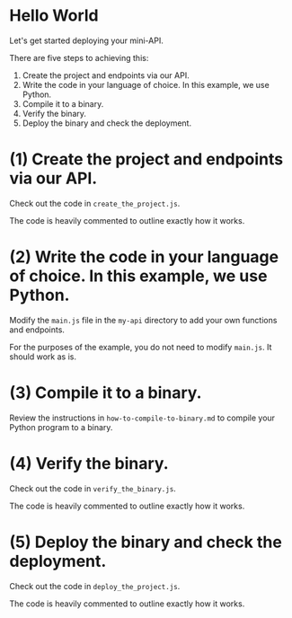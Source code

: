 # Hello World

Let's get started deploying your mini-API.

There are five steps to achieving this:

1) Create the project and endpoints via our API.
2) Write the code in your language of choice. In this example, we use Python.
3) Compile it to a binary.
4) Verify the binary.
5) Deploy the binary and check the deployment.

# (1) Create the project and endpoints via our API.

Check out the code in `create_the_project.js`.

The code is heavily commented to outline exactly how it works.

# (2) Write the code in your language of choice. In this example, we use Python.

Modify the `main.js` file in the `my-api` directory to add your own functions and endpoints.

For the purposes of the example, you do not need to modify `main.js`. It should work as is.

# (3) Compile it to a binary.

Review the instructions in `how-to-compile-to-binary.md` to compile your Python program to a binary.

# (4) Verify the binary.

Check out the code in `verify_the_binary.js`.

The code is heavily commented to outline exactly how it works.

# (5) Deploy the binary and check the deployment.

Check out the code in `deploy_the_project.js`.

The code is heavily commented to outline exactly how it works.
